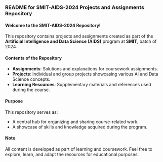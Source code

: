 ### README for SMIT-AIDS-2024 Projects and Assignments Repository


#### **Welcome to the SMIT-AIDS-2024 Repository!**

This repository contains projects and assignments created as part of the **Artificial Intelligence and Data Science (AIDS)** program at **SMIT**, batch of 2024.


#### **Contents of the Repository**
- **Assignments**: Solutions and explanations for coursework assignments.
- **Projects**: Individual and group projects showcasing various AI and Data Science concepts.
- **Learning Resources**: Supplementary materials and references used during the course.


#### **Purpose**
This repository serves as:
- A central hub for organizing and sharing course-related work.
- A showcase of skills and knowledge acquired during the program.


#### **Note**
All content is developed as part of learning and coursework. Feel free to explore, learn, and adapt the resources for educational purposes.
